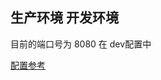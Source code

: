 
## 生产环境 开发环境 
目前的端口号为 8080 在 dev配置中

[配置参考](https://github.com/forezp/SpringBootLearning/blob/master/springboot-config/src/main/resources/application.yml)

